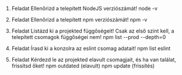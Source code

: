 1. Feladat
Ellenőrizd a telepített NodeJS verziószámát!
node -v

2. Feladat
Ellenőrizd a telepített npm verziószámát!
npm -v

3. Feladat
Listázd ki a projekted függőségeit! Csak az első szint kell, a telepített csomagok függőségei nem!
npm list --prod --depth=0

4. Feladat
Írasd ki a konzolra az eslint csomag adatait!
npm list eslint

1. Feladat
Kérdezd le az projekted elavult csomagjait, és ha van találat, frissítsd őket!
npm outdated (elavult)
npm update (frissítés)